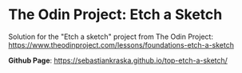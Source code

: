 # The Odin Project: Etch a Sketch
Solution for the "Etch a sketch" project from The Odin Project:
https://www.theodinproject.com/lessons/foundations-etch-a-sketch

**Github Page**: https://sebastiankraska.github.io/top-etch-a-sketch/